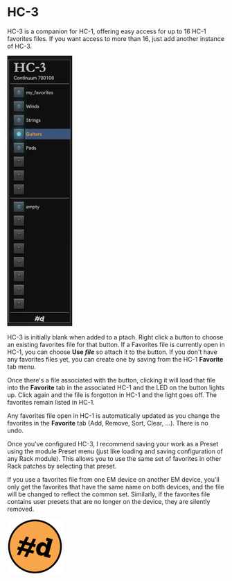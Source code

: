 # HC-3

HC-3 is a companion for HC-1, offering easy access for up to 16 HC-1 favorites files.
If you want access to more than 16, just add another instance of HC-3.

![HC-3 module](HC-3.png)

HC-3 is initially blank when added to a ptach. Right click a button to choose an existing favorites file for that button.
If a Favorites file is currently open in HC-1, you can choose **Use _file_** so attach it to the button.
If you don't have any favorites files yet, you can create one by saving from the HC-1 **Favorite** tab menu.

Once there's a file associated with the button, clicking it will load that file into the **Favorite** tab in the associated HC-1 and the LED on the button lights up.
Click again and the file is forgotton in HC-1 and the light goes off. The favorites remain listed in HC-1.

Any favorites file open in HC-1 is automatically updated as you change the favorites in the **Favorite** tab (Add, Remove, Sort, Clear, ...). There is no undo.

Once you've configured HC-3, I recommend saving your work as a Preset using the module Preset menu (just like loading and saving configuration of any Rack module).
This allows you to use the same set of favorites in other Rack patches by selecting that preset.

If you use a favorites file from one EM device on another EM device, you'll only get the favorites that have the same name on both devices, and the file will be changed to reflect the common set.
Similarly, if the favorites file contains user presets that are no longer on the device, they are silently removed.

![pachde (#d) logo](Logo.svg)
